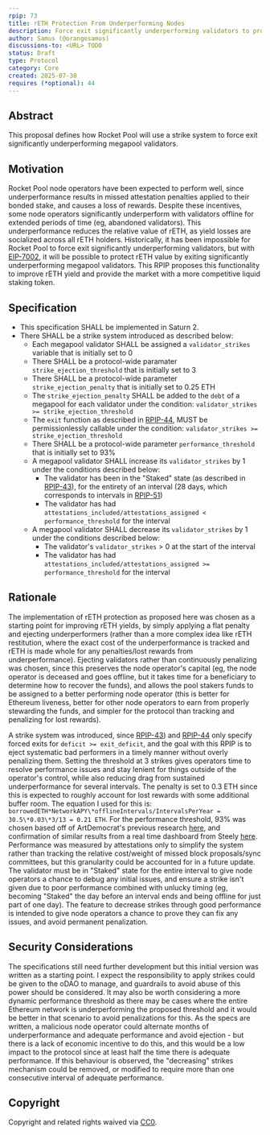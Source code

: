 ```yaml
---
rpip: 73
title: rETH Protection From Underperforming Nodes
description: Force exit significantly underperforming validators to protect rETH from yield loss.
author: Samus (@orangesamus)
discussions-to: <URL> TODO
status: Draft
type: Protocol
category: Core
created: 2025-07-30
requires (*optional): 44
---
```


## Abstract
This proposal defines how Rocket Pool will use a strike system to force exit significantly underperforming megapool validators.

## Motivation
Rocket Pool node operators have been expected to perform well, since underperformance results in missed attestation penalties applied to their bonded stake, and causes a loss of rewards. Despite these incentives, some node operators significantly underperform with validators offline for extended periods of time (eg, abandoned validators). This underperformance reduces the relative value of rETH, as yield losses are socialized across all rETH holders. Historically, it has been impossible for Rocket Pool to force exit significantly underperforming validators, but with [EIP-7002](https://eips.ethereum.org/EIPS/eip-7002), it will be possible to protect rETH value by exiting significantly underperforming megapool validators. This RPIP proposes this functionality to improve rETH yield and provide the market with a more competitive liquid staking token.

## Specification
- This specification SHALL be implemented in Saturn 2. 
- There SHALL be a strike system introduced as described below:
  - Each megapool validator SHALL be assigned a `validator_strikes` variable that is initially set to 0
  - There SHALL be a protocol-wide paramater `strike_ejection_threshold` that is initially set to 3
  - There SHALL be a protocol-wide parameter `strike_ejection_penalty` that is initially set to 0.25 ETH
  - The `strike_ejection_penalty` SHALL be added to the `debt` of a megapool for each validator under the condition: `validator_strikes >= strike_ejection_threshold` 
  - The `exit` function as described in [RPIP-44](RPIP-44.md), MUST be permissionlessly callable under the condition: `validator_strikes >= strike_ejection_threshold`
  - There SHALL be a protocol-wide parameter `performance_threshold` that is initially set to 93%
  - A megapool validator SHALL increase its `validator_strikes` by 1 under the conditions described below:
    - The validator has been in the "Staked" state (as described in [RPIP-43](RPIP-43.md)), for the entirety of an interval (28 days, which corresponds to intervals in [RPIP-51](RPIP-51.md))
    - The validator has had `attestations_included/attestations_assigned < performance_threshold` for the interval
  - A megapool validator SHALL decrease its `validator_strikes` by 1 under the conditions described below:
    - The validator's `validator_strikes` > 0 at the start of the interval
    - The validator has had `attestations_included/attestations_assigned >= performance_threshold` for the interval


## Rationale
The implementation of rETH protection as proposed here was chosen as a starting point for improving rETH yields, by simply applying a flat penalty and ejecting underperformers (rather than a more complex idea like rETH restitution, where the exact cost of the underperformance is tracked and rETH is made whole for any penalties/lost rewards from underperformance). Ejecting validators rather than continuously penalizing was chosen, since this preserves the node operator's capital (eg, the node operator is deceased and goes offline, but it takes time for a beneficiary to determine how to recover the funds), and allows the pool stakers funds to be assigned to a better performing node operator (this is better for Ethereum liveness, better for other node operators to earn from properly stewarding the funds, and simpler for the protocol than tracking and penalizing for lost rewards).

A strike system was introduced, since [RPIP-43](RPIP-43.md)) and [RPIP-44](RPIP-44.md) only specify forced exits for `deficit >= exit_deficit`, and the goal with this RPIP is to eject systematic bad performers in a timely manner without overly penalizing them. Setting the threshold at 3 strikes gives operators time to resolve performance issues and stay lenient for things outside of the operator's control, while also reducing drag from sustained underperformance for several intervals. The penalty is set to 0.3 ETH since this is expected to roughly account for lost rewards with some additional buffer room. The equation I used for this is: `borrowedETH*NetworkAPY\*offlineIntervals/IntervalsPerYear = 30.5\*0.03\*3/13 = 0.21 ETH`. For the performance threshold, 93% was chosen based off of ArtDemocrat's previous research [here](https://dao.rocketpool.net/t/rapid-research-incubator-submission-reth-protection-through-rpl-rerouting-deflation/2599), and confirmation of similar results from a real time dashboard from Steely [here](https://rocketpool.steely-test.org). Performance was measured by attestations only to simplify the system rather than tracking the relative cost/weight of missed block proposals/sync committees, but this granularity could be accounted for in a future update.  The validator must be in "Staked" state for the entire interval to give node operators a chance to debug any initial issues, and ensure a strike isn't given due to poor performance combined with unlucky timing (eg, becoming "Staked" the day before an interval ends and being offline for just part of one day). The feature to decrease strikes through good performance is intended to give node operators a chance to prove they can fix any issues, and avoid permanent penalization.

## Security Considerations
The specifications still need further development but this initial version was written as a starting point. I expect the responsibility to apply strikes could be given to the oDAO to manage, and guardrails to avoid abuse of this power should be considered. It may also be worth considering a more dynamic performance threshold as there may be cases where the entire Ethereum network is underperforming the proposed threshold and it would be better in that scenario to avoid penalizations for this. As the specs are written, a malicious node operator could alternate months of underperformance and adequate performance and avoid ejection - but there is a lack of economic incentive to do this, and this would be a low impact to the protocol since at least half the time there is adequate performance. If this behaviour is observed, the "decreasing" strikes mechanism could be removed, or modified to require more than one consecutive interval of adequate performance.

## Copyright
Copyright and related rights waived via [CC0](https://creativecommons.org/publicdomain/zero/1.0/).
